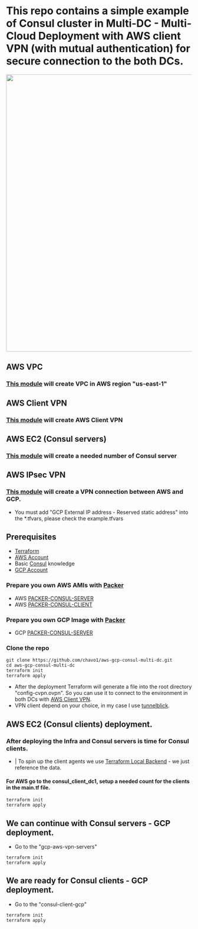 # This repo contains a simple example of Consul cluster in Multi-DC - Multi-Cloud Deployment with AWS client VPN (with mutual authentication) for secure connection to the both DCs.

<img src="screenshot/aws_gcp.jpg" width="754" height="750" />

## AWS VPC

### [This module](https://github.com/chavo1/aws-vpc-terraform) will create VPC in AWS region "us-east-1"

## AWS Client VPN

### [This module](https://github.com/chavo1/client-vpn-aws-terraform) will create AWS Client VPN

## AWS EC2 (Consul servers)

### [This module](https://github.com/chavo1/aws-consul-terraform-multi-region) will create a needed number of Consul server

## AWS IPsec VPN
### [This module](https://cloud.google.com/) will create a VPN connection between AWS and GCP.
- You must add "GCP External IP address - Reserved static address" into the *.tfvars, please check the example.tfvars

## Prerequisites

- [Terraform](https://www.terraform.io/downloads.html)
- [AWS Account](https://aws.amazon.com/account/)
- Basic [Consul](https://www.consul.io/) knowledge
- [GCP Account](https://aws.amazon.com/account/)

### Prepare you own AWS AMIs with [Packer](https://www.packer.io/)
- AWS [PACKER-CONSUL-SERVER](https://github.com/chavo1/packer-consul-server)
- AWS [PACKER-CONSUL-CLIENT](https://github.com/chavo1/packer-consul-client)

### Prepare you own GCP Image with [Packer](https://www.packer.io/)
- GCP [PACKER-CONSUL-SERVER](https://github.com/chavo1/packer-consul-server-gcp)

### Clone the repo
```
git clone https://github.com/chavo1/aws-gcp-consul-multi-dc.git
cd aws-gcp-consul-multi-dc
terraform init
terraform apply
```
- After the deployment Terraform will generate a file into the root directory "config-cvpn.ovpn". So you can use it to connect to the environment in both DCs with [AWS Client VPN](https://docs.aws.amazon.com/vpn/latest/clientvpn-admin/what-is.html). 
- VPN client depend on your choice, in my case I use [tunnelblick](https://tunnelblick.net/).
## AWS EC2 (Consul clients) deployment.

### After deploying the Infra and Consul servers is time for Consul clients.
  - | To spin up the client agents we use [Terraform Local Backend](https://www.terraform.io/docs/backends/types/local.html#example-reference) - we just reference the data. 

#### For AWS go to the consul_client_dc1, setup a needed count for the clients in the main.tf file.
```
terraform init
terraform apply 
```
## We can continue with Consul servers - GCP deployment.
- Go to the "gcp-aws-vpn-servers"
```
terraform init
terraform apply 
```
## We are ready for Consul clients - GCP deployment.
- Go to the "consul-client-gcp"
```
terraform init
terraform apply 
```
